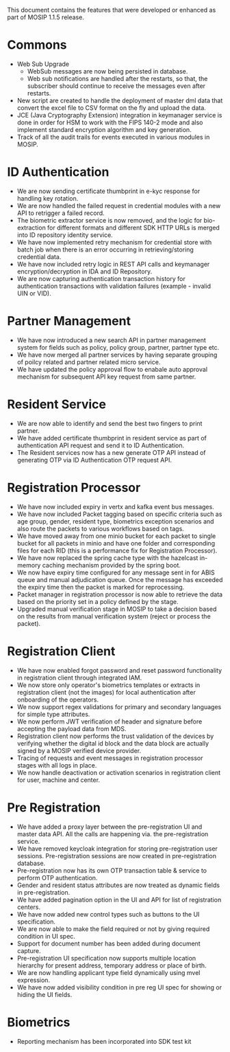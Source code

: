 This document contains the features that were developed or enhanced as part of MOSIP 1.1.5 release.

# Commons
* Web Sub Upgrade 
    * WebSub messages are now being persisted in database.
    * Web sub notifications are handled after the restarts, so that, the subscriber should continue to receive the messages even after restarts.
* New script are created to handle the deployment of master dml data that convert the excel file to CSV format on the fly and upload the data.
* JCE (Java Cryptography Extension) integration in keymanager service is done in order for HSM to work with the FIPS 140-2 mode and also implement standard encryption algorithm and key generation.
* Track of all the audit trails for events executed in various modules in MOSIP.

# ID Authentication
* We are now sending certificate thumbprint in e-kyc response for handling key rotation.
* We are now handled the failed request in credential modules with a new API to retrigger a failed record.
* The biometric extractor service is now removed, and the logic for bio-extraction for different formats and different SDK HTTP URLs is merged into ID repository identity service.
* We have now implemented retry mechanism for credential store with batch job when there is an error occurring in retrieving/storing credential data.
* We have now included retry logic in REST API calls and keymanager encryption/decryption in IDA and ID Repository.
* We are now capturing authentication transaction history for authentication transactions with validation failures (example - invalid UIN or VID).

# Partner Management
* We have now introduced a new search API in partner management system for fields such as policy, policy group, partner, partner type etc.
* We have now merged all partner services by having separate grouping of poilcy related and partner related micro service.
* We have updated the policy approval flow to enabale auto approval mechanism for subsequent API key request from same partner.

# Resident Service
* We are now able to identify and send the best two fingers to print partner.
* We have added certificate thumbprint in resident service as part of authentication API request and send it to ID Authentication.
* The Resident services now has a new generate OTP API instead of generating OTP via ID Authentication OTP request API.

# Registration Processor
* We have now included expiry in vertx and kafka event bus messages.
* We have now included Packet tagging based on specific criteria such as age group, gender, resident type, biometrics exception scenarios and also route the packets to various workflows based on tags.
* We have moved away from one minio bucket for each packet to single bucket for all packets in minio and have one folder and corresponding files for each RID (this is a  performance fix for Registration Processor).
* We have now replaced the spring cache type with the hazelcast in-memory caching mechanism provided by the spring boot.
* We now have expiry time configured for any message sent in for ABIS queue and manual adjudication queue. Once the message has exceeded the expiry time then the packet is marked for reprocessing.
* Packet manager in registration processor is now able to retrieve the data based on the priority set in a policy defined by the stage.
* Upgraded manual verification stage in MOSIP to take a decision based on the results from manual verification system (reject or process the packet).

# Registration Client
* We have now enabled forgot password and reset password functionality in registration client through integrated IAM.
* We now store only operator's biometrics templates or extracts in registration client (not the images) for local authentication after onboarding of the operators.
* We now support regex validations for primary and secondary languages for simple type attributes.
* We now perform JWT verification of header and signature before accepting the payload data from MDS.
* Registration client now performs the trust validation of the devices by verifying whether the digital id block and the data block are actually signed by a MOSIP verified device provider.
* Tracing of requests and event messages in registration processor stages with all logs in place.
* We now handle deactivation or activation scenarios in registration client for user, machine and center.

# Pre Registration
* We have added a proxy layer between the pre-registration UI and master data API. All the calls are happening via. the pre-registration service.
* We have removed keycloak integration for storing pre-registration user sessions. Pre-registration sessions are now created in pre-registration database.
* Pre-registration now has its own OTP transaction table & service to perform OTP authentication.
* Gender and resident status attributes are now treated as dynamic fields in pre-registration.
* We have added pagination option in the UI and API for list of registration centers.
* We have now added new control types such as buttons to the UI specification.
* We are now able to make the field required or not by giving required condition in UI spec.
* Support for document number has been added during document capture.
* Pre-registration UI specification now supports multiple location hierarchy for present address, temporary address or place of birth.
* We are now handling applicant type field dynamically using mvel expression.
* We have now added visibility condition in pre reg UI spec for showing or hiding the UI fields.
 
# Biometrics
* Reporting mechanism has been incorporated into SDK test kit

